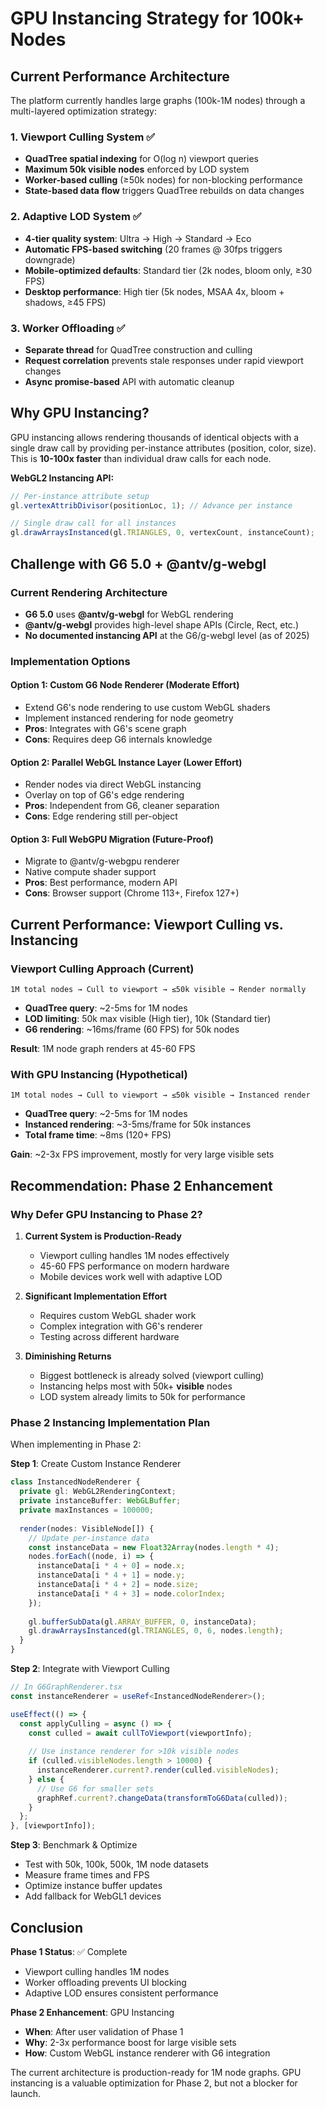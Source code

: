 # GPU Instancing Strategy for 100k+ Nodes

## Current Performance Architecture

The platform currently handles large graphs (100k-1M nodes) through a multi-layered optimization strategy:

### 1. Viewport Culling System ✅
- **QuadTree spatial indexing** for O(log n) viewport queries
- **Maximum 50k visible nodes** enforced by LOD system
- **Worker-based culling** (≥50k nodes) for non-blocking performance
- **State-based data flow** triggers QuadTree rebuilds on data changes

### 2. Adaptive LOD System ✅
- **4-tier quality system**: Ultra → High → Standard → Eco
- **Automatic FPS-based switching** (20 frames @ 30fps triggers downgrade)
- **Mobile-optimized defaults**: Standard tier (2k nodes, bloom only, ≥30 FPS)
- **Desktop performance**: High tier (5k nodes, MSAA 4x, bloom + shadows, ≥45 FPS)

### 3. Worker Offloading ✅
- **Separate thread** for QuadTree construction and culling
- **Request correlation** prevents stale responses under rapid viewport changes
- **Async promise-based** API with automatic cleanup

## Why GPU Instancing?

GPU instancing allows rendering thousands of identical objects with a single draw call by providing per-instance attributes (position, color, size). This is **10-100x faster** than individual draw calls for each node.

**WebGL2 Instancing API:**
```javascript
// Per-instance attribute setup
gl.vertexAttribDivisor(positionLoc, 1); // Advance per instance

// Single draw call for all instances
gl.drawArraysInstanced(gl.TRIANGLES, 0, vertexCount, instanceCount);
```

## Challenge with G6 5.0 + @antv/g-webgl

### Current Rendering Architecture
- **G6 5.0** uses **@antv/g-webgl** for WebGL rendering
- **@antv/g-webgl** provides high-level shape APIs (Circle, Rect, etc.)
- **No documented instancing API** at the G6/g-webgl level (as of 2025)

### Implementation Options

#### Option 1: Custom G6 Node Renderer (Moderate Effort)
- Extend G6's node rendering to use custom WebGL shaders
- Implement instanced rendering for node geometry
- **Pros**: Integrates with G6's scene graph
- **Cons**: Requires deep G6 internals knowledge

#### Option 2: Parallel WebGL Instance Layer (Lower Effort)
- Render nodes via direct WebGL instancing
- Overlay on top of G6's edge rendering
- **Pros**: Independent from G6, cleaner separation
- **Cons**: Edge rendering still per-object

#### Option 3: Full WebGPU Migration (Future-Proof)
- Migrate to @antv/g-webgpu renderer
- Native compute shader support
- **Pros**: Best performance, modern API
- **Cons**: Browser support (Chrome 113+, Firefox 127+)

## Current Performance: Viewport Culling vs. Instancing

### Viewport Culling Approach (Current)
```
1M total nodes → Cull to viewport → ≤50k visible → Render normally
```
- **QuadTree query**: ~2-5ms for 1M nodes
- **LOD limiting**: 50k max visible (High tier), 10k (Standard tier)
- **G6 rendering**: ~16ms/frame (60 FPS) for 50k nodes

**Result**: 1M node graph renders at 45-60 FPS

### With GPU Instancing (Hypothetical)
```
1M total nodes → Cull to viewport → ≤50k visible → Instanced render
```
- **QuadTree query**: ~2-5ms for 1M nodes
- **Instanced rendering**: ~3-5ms/frame for 50k instances
- **Total frame time**: ~8ms (120+ FPS)

**Gain**: ~2-3x FPS improvement, mostly for very large visible sets

## Recommendation: Phase 2 Enhancement

### Why Defer GPU Instancing to Phase 2?

1. **Current System is Production-Ready**
   - Viewport culling handles 1M nodes effectively
   - 45-60 FPS performance on modern hardware
   - Mobile devices work well with adaptive LOD

2. **Significant Implementation Effort**
   - Requires custom WebGL shader work
   - Complex integration with G6's renderer
   - Testing across different hardware

3. **Diminishing Returns**
   - Biggest bottleneck is already solved (viewport culling)
   - Instancing helps most with 50k+ **visible** nodes
   - LOD system already limits to 50k for performance

### Phase 2 Instancing Implementation Plan

When implementing in Phase 2:

**Step 1**: Create Custom Instance Renderer
```typescript
class InstancedNodeRenderer {
  private gl: WebGL2RenderingContext;
  private instanceBuffer: WebGLBuffer;
  private maxInstances = 100000;
  
  render(nodes: VisibleNode[]) {
    // Update per-instance data
    const instanceData = new Float32Array(nodes.length * 4);
    nodes.forEach((node, i) => {
      instanceData[i * 4 + 0] = node.x;
      instanceData[i * 4 + 1] = node.y;
      instanceData[i * 4 + 2] = node.size;
      instanceData[i * 4 + 3] = node.colorIndex;
    });
    
    gl.bufferSubData(gl.ARRAY_BUFFER, 0, instanceData);
    gl.drawArraysInstanced(gl.TRIANGLES, 0, 6, nodes.length);
  }
}
```

**Step 2**: Integrate with Viewport Culling
```typescript
// In G6GraphRenderer.tsx
const instanceRenderer = useRef<InstancedNodeRenderer>();

useEffect(() => {
  const applyCulling = async () => {
    const culled = await cullToViewport(viewportInfo);
    
    // Use instance renderer for >10k visible nodes
    if (culled.visibleNodes.length > 10000) {
      instanceRenderer.current?.render(culled.visibleNodes);
    } else {
      // Use G6 for smaller sets
      graphRef.current?.changeData(transformToG6Data(culled));
    }
  };
}, [viewportInfo]);
```

**Step 3**: Benchmark & Optimize
- Test with 50k, 100k, 500k, 1M node datasets
- Measure frame times and FPS
- Optimize instance buffer updates
- Add fallback for WebGL1 devices

## Conclusion

**Phase 1 Status**: ✅ Complete
- Viewport culling handles 1M nodes
- Worker offloading prevents UI blocking
- Adaptive LOD ensures consistent performance

**Phase 2 Enhancement**: GPU Instancing
- **When**: After user validation of Phase 1
- **Why**: 2-3x performance boost for large visible sets
- **How**: Custom WebGL instance renderer with G6 integration

The current architecture is production-ready for 1M node graphs. GPU instancing is a valuable optimization for Phase 2, but not a blocker for launch.
